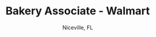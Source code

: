 ---
type: "job"
title: "Bakery Associate - Walmart"
subtitle: "Niceville, FL"
skills: "Treat Prep,Inventory,Stocking"
dates: "June 20, 2013 to August 14, 2013"
ongoing: false
position: 2
---
